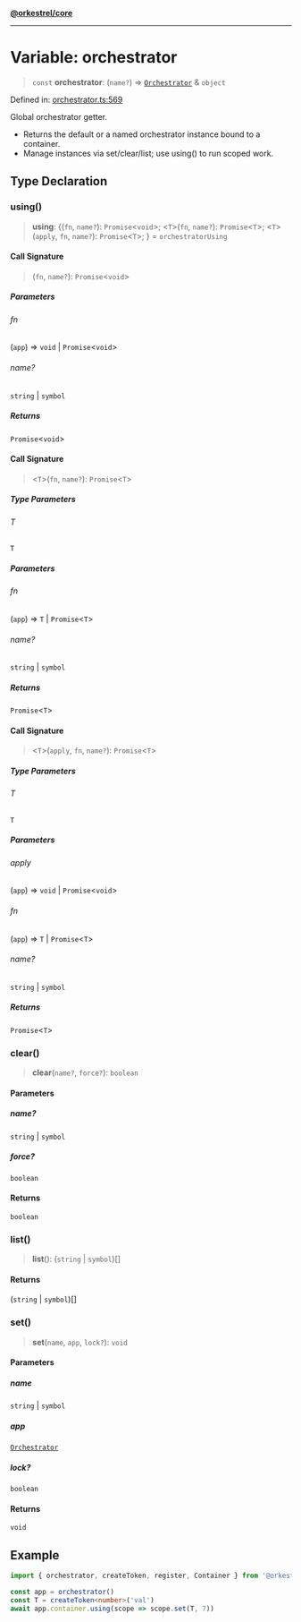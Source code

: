[**@orkestrel/core**](../index.md)

***

# Variable: orchestrator

> `const` **orchestrator**: (`name?`) => [`Orchestrator`](../classes/Orchestrator.md) & `object`

Defined in: [orchestrator.ts:569](https://github.com/orkestrel/core/blob/ccb170966790f428093f11a71a5646a6e842dbf9/src/orchestrator.ts#L569)

Global orchestrator getter.
- Returns the default or a named orchestrator instance bound to a container.
- Manage instances via set/clear/list; use using() to run scoped work.

## Type Declaration

### using()

> **using**: \{(`fn`, `name?`): `Promise`\<`void`\>; \<`T`\>(`fn`, `name?`): `Promise`\<`T`\>; \<`T`\>(`apply`, `fn`, `name?`): `Promise`\<`T`\>; \} = `orchestratorUsing`

#### Call Signature

> (`fn`, `name?`): `Promise`\<`void`\>

##### Parameters

###### fn

(`app`) => `void` \| `Promise`\<`void`\>

###### name?

`string` | `symbol`

##### Returns

`Promise`\<`void`\>

#### Call Signature

> \<`T`\>(`fn`, `name?`): `Promise`\<`T`\>

##### Type Parameters

###### T

`T`

##### Parameters

###### fn

(`app`) => `T` \| `Promise`\<`T`\>

###### name?

`string` | `symbol`

##### Returns

`Promise`\<`T`\>

#### Call Signature

> \<`T`\>(`apply`, `fn`, `name?`): `Promise`\<`T`\>

##### Type Parameters

###### T

`T`

##### Parameters

###### apply

(`app`) => `void` \| `Promise`\<`void`\>

###### fn

(`app`) => `T` \| `Promise`\<`T`\>

###### name?

`string` | `symbol`

##### Returns

`Promise`\<`T`\>

### clear()

> **clear**(`name?`, `force?`): `boolean`

#### Parameters

##### name?

`string` | `symbol`

##### force?

`boolean`

#### Returns

`boolean`

### list()

> **list**(): (`string` \| `symbol`)[]

#### Returns

(`string` \| `symbol`)[]

### set()

> **set**(`name`, `app`, `lock?`): `void`

#### Parameters

##### name

`string` | `symbol`

##### app

[`Orchestrator`](../classes/Orchestrator.md)

##### lock?

`boolean`

#### Returns

`void`

## Example

```ts
import { orchestrator, createToken, register, Container } from '@orkestrel/core'

const app = orchestrator()
const T = createToken<number>('val')
await app.container.using(scope => scope.set(T, 7))
```
